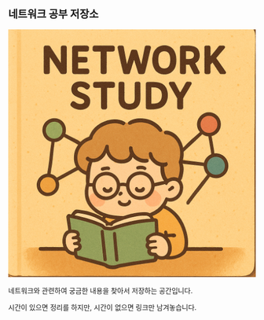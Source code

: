 ## 네트워크 공부 저장소

![네트워크 공부 관련 이미지](NETWORK/cover-image.png)

네트워크와 관련하여 궁금한 내용을 찾아서 저장하는 공간입니다.

시간이 있으면 정리를 하지만, 시간이 없으면 링크만 남겨놓습니다.
